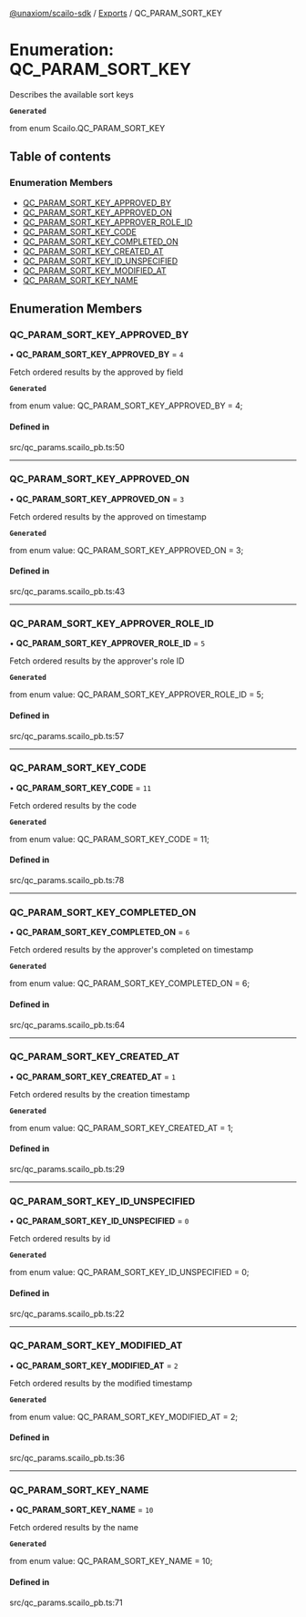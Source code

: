 [@unaxiom/scailo-sdk](../README.md) / [Exports](../modules.md) / QC\_PARAM\_SORT\_KEY

# Enumeration: QC\_PARAM\_SORT\_KEY

Describes the available sort keys

**`Generated`**

from enum Scailo.QC_PARAM_SORT_KEY

## Table of contents

### Enumeration Members

- [QC\_PARAM\_SORT\_KEY\_APPROVED\_BY](QC_PARAM_SORT_KEY.md#qc_param_sort_key_approved_by)
- [QC\_PARAM\_SORT\_KEY\_APPROVED\_ON](QC_PARAM_SORT_KEY.md#qc_param_sort_key_approved_on)
- [QC\_PARAM\_SORT\_KEY\_APPROVER\_ROLE\_ID](QC_PARAM_SORT_KEY.md#qc_param_sort_key_approver_role_id)
- [QC\_PARAM\_SORT\_KEY\_CODE](QC_PARAM_SORT_KEY.md#qc_param_sort_key_code)
- [QC\_PARAM\_SORT\_KEY\_COMPLETED\_ON](QC_PARAM_SORT_KEY.md#qc_param_sort_key_completed_on)
- [QC\_PARAM\_SORT\_KEY\_CREATED\_AT](QC_PARAM_SORT_KEY.md#qc_param_sort_key_created_at)
- [QC\_PARAM\_SORT\_KEY\_ID\_UNSPECIFIED](QC_PARAM_SORT_KEY.md#qc_param_sort_key_id_unspecified)
- [QC\_PARAM\_SORT\_KEY\_MODIFIED\_AT](QC_PARAM_SORT_KEY.md#qc_param_sort_key_modified_at)
- [QC\_PARAM\_SORT\_KEY\_NAME](QC_PARAM_SORT_KEY.md#qc_param_sort_key_name)

## Enumeration Members

### QC\_PARAM\_SORT\_KEY\_APPROVED\_BY

• **QC\_PARAM\_SORT\_KEY\_APPROVED\_BY** = ``4``

Fetch ordered results by the approved by field

**`Generated`**

from enum value: QC_PARAM_SORT_KEY_APPROVED_BY = 4;

#### Defined in

src/qc_params.scailo_pb.ts:50

___

### QC\_PARAM\_SORT\_KEY\_APPROVED\_ON

• **QC\_PARAM\_SORT\_KEY\_APPROVED\_ON** = ``3``

Fetch ordered results by the approved on timestamp

**`Generated`**

from enum value: QC_PARAM_SORT_KEY_APPROVED_ON = 3;

#### Defined in

src/qc_params.scailo_pb.ts:43

___

### QC\_PARAM\_SORT\_KEY\_APPROVER\_ROLE\_ID

• **QC\_PARAM\_SORT\_KEY\_APPROVER\_ROLE\_ID** = ``5``

Fetch ordered results by the approver's role ID

**`Generated`**

from enum value: QC_PARAM_SORT_KEY_APPROVER_ROLE_ID = 5;

#### Defined in

src/qc_params.scailo_pb.ts:57

___

### QC\_PARAM\_SORT\_KEY\_CODE

• **QC\_PARAM\_SORT\_KEY\_CODE** = ``11``

Fetch ordered results by the code

**`Generated`**

from enum value: QC_PARAM_SORT_KEY_CODE = 11;

#### Defined in

src/qc_params.scailo_pb.ts:78

___

### QC\_PARAM\_SORT\_KEY\_COMPLETED\_ON

• **QC\_PARAM\_SORT\_KEY\_COMPLETED\_ON** = ``6``

Fetch ordered results by the approver's completed on timestamp

**`Generated`**

from enum value: QC_PARAM_SORT_KEY_COMPLETED_ON = 6;

#### Defined in

src/qc_params.scailo_pb.ts:64

___

### QC\_PARAM\_SORT\_KEY\_CREATED\_AT

• **QC\_PARAM\_SORT\_KEY\_CREATED\_AT** = ``1``

Fetch ordered results by the creation timestamp

**`Generated`**

from enum value: QC_PARAM_SORT_KEY_CREATED_AT = 1;

#### Defined in

src/qc_params.scailo_pb.ts:29

___

### QC\_PARAM\_SORT\_KEY\_ID\_UNSPECIFIED

• **QC\_PARAM\_SORT\_KEY\_ID\_UNSPECIFIED** = ``0``

Fetch ordered results by id

**`Generated`**

from enum value: QC_PARAM_SORT_KEY_ID_UNSPECIFIED = 0;

#### Defined in

src/qc_params.scailo_pb.ts:22

___

### QC\_PARAM\_SORT\_KEY\_MODIFIED\_AT

• **QC\_PARAM\_SORT\_KEY\_MODIFIED\_AT** = ``2``

Fetch ordered results by the modified timestamp

**`Generated`**

from enum value: QC_PARAM_SORT_KEY_MODIFIED_AT = 2;

#### Defined in

src/qc_params.scailo_pb.ts:36

___

### QC\_PARAM\_SORT\_KEY\_NAME

• **QC\_PARAM\_SORT\_KEY\_NAME** = ``10``

Fetch ordered results by the name

**`Generated`**

from enum value: QC_PARAM_SORT_KEY_NAME = 10;

#### Defined in

src/qc_params.scailo_pb.ts:71
